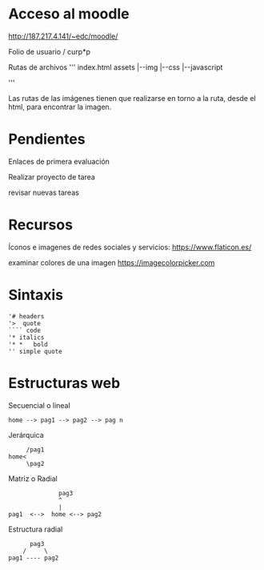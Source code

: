# Acceso al moodle

http://187.217.4.141/~edc/moodle/

Folio de usuario / curp*p

Rutas de archivos
'''
index.html
assets
|--img
|--css
|--javascript

'''

Las rutas de las imágenes tienen que realizarse en torno a la ruta, desde el html, para encontrar la imagen.


# Pendientes

Enlaces de primera evaluación

Realizar proyecto de tarea

revisar nuevas tareas

# Recursos

Íconos e imagenes de redes sociales y servicios: https://www.flaticon.es/

examinar colores de una imagen https://imagecolorpicker.com 

# Sintaxis 

```
'# headers
'>  quote
```` code
'* italics
'* *   bold
'' simple quote
```

# Estructuras web

Secuencial o lineal
```
home --> pag1 --> pag2 --> pag n
```
Jerárquica
```
     /pag1
home<
     \pag2
```
Matriz o Radial
```
              pag3
              ^
              |
pag1  <-->  home <--> pag2
```
Estructura radial
```
      pag3
    /     \
pag1 ---- pag2
```

